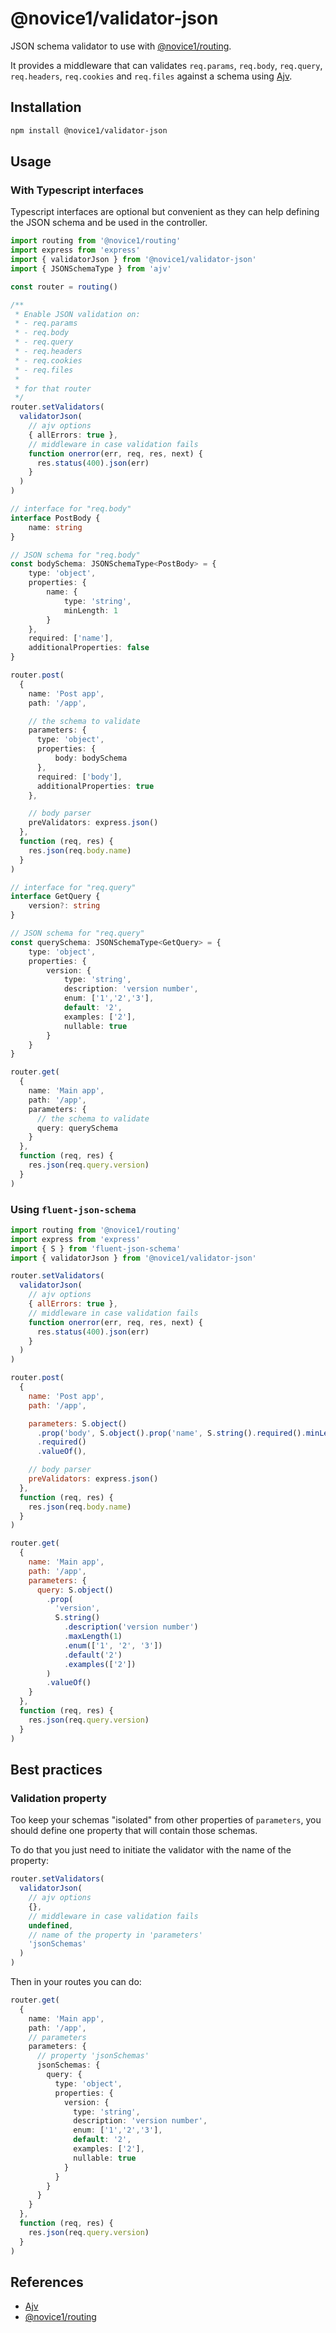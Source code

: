 # @novice1/validator-json

JSON schema validator to use with [@novice1/routing](https://www.npmjs.com/package/@novice1/routing).

It provides a middleware that can validates `req.params`, `req.body`, `req.query`, `req.headers`, `req.cookies` and `req.files` against a schema using [Ajv](https://www.npmjs.com/package/ajv).

## Installation

```bash
npm install @novice1/validator-json
```

## Usage

### With Typescript interfaces

Typescript interfaces are optional but convenient as they can help defining the JSON schema and be used in the controller.

```ts
import routing from '@novice1/routing'
import express from 'express'
import { validatorJson } from '@novice1/validator-json'
import { JSONSchemaType } from 'ajv'

const router = routing()

/**
 * Enable JSON validation on: 
 * - req.params
 * - req.body
 * - req.query
 * - req.headers
 * - req.cookies
 * - req.files
 * 
 * for that router
 */
router.setValidators(
  validatorJson(
    // ajv options
    { allErrors: true },
    // middleware in case validation fails
    function onerror(err, req, res, next) {
      res.status(400).json(err)
    }
  )
)

// interface for "req.body"
interface PostBody {
    name: string
}

// JSON schema for "req.body"
const bodySchema: JSONSchemaType<PostBody> = {
    type: 'object',
    properties: {
        name: {
            type: 'string',
            minLength: 1
        }
    },
    required: ['name'],
    additionalProperties: false
}

router.post(
  {
    name: 'Post app',
    path: '/app',

    // the schema to validate
    parameters: {
      type: 'object',
      properties: {
          body: bodySchema
      },
      required: ['body'],
      additionalProperties: true
    },

    // body parser
    preValidators: express.json()
  },
  function (req, res) {
    res.json(req.body.name)
  }
)

// interface for "req.query"
interface GetQuery {
    version?: string
}

// JSON schema for "req.query"
const querySchema: JSONSchemaType<GetQuery> = {
    type: 'object',
    properties: {
        version: {
            type: 'string',
            description: 'version number',
            enum: ['1','2','3'],
            default: '2',
            examples: ['2'],
            nullable: true
        }
    }
}

router.get(
  {
    name: 'Main app',
    path: '/app',
    parameters: {
      // the schema to validate
      query: querySchema
    }
  },
  function (req, res) {
    res.json(req.query.version)
  }
)
```

### Using `fluent-json-schema`

```js
import routing from '@novice1/routing'
import express from 'express'
import { S } from 'fluent-json-schema'
import { validatorJson } from '@novice1/validator-json'

router.setValidators(
  validatorJson(
    // ajv options
    { allErrors: true },
    // middleware in case validation fails
    function onerror(err, req, res, next) {
      res.status(400).json(err)
    }
  )
)

router.post(
  {
    name: 'Post app',
    path: '/app',

    parameters: S.object()
      .prop('body', S.object().prop('name', S.string().required().minLength(1)))
      .required()
      .valueOf(),

    // body parser
    preValidators: express.json()
  },
  function (req, res) {
    res.json(req.body.name)
  }
)

router.get(
  {
    name: 'Main app',
    path: '/app',
    parameters: {
      query: S.object()
        .prop(
          'version',
          S.string()
            .description('version number')
            .maxLength(1)
            .enum(['1', '2', '3'])
            .default('2')
            .examples(['2'])
        )
        .valueOf()
    }
  },
  function (req, res) {
    res.json(req.query.version)
  }
)
```

## Best practices

### Validation property

Too keep your schemas "isolated" from other properties of `parameters`, you should define one property that will contain those schemas.

To do that you just need to initiate the validator with the name of the property:

```ts
router.setValidators(
  validatorJson(
    // ajv options
    {},
    // middleware in case validation fails
    undefined,
    // name of the property in 'parameters'
    'jsonSchemas'
  )
)
```

Then in your routes you can do:

```ts
router.get(
  {
    name: 'Main app',
    path: '/app',
    // parameters
    parameters: {
      // property 'jsonSchemas'
      jsonSchemas: {
        query: {
          type: 'object',
          properties: {
            version: {
              type: 'string',
              description: 'version number',
              enum: ['1','2','3'],
              default: '2',
              examples: ['2'],
              nullable: true
            }
          }
        }
      }
    }
  },
  function (req, res) {
    res.json(req.query.version)
  }
)
```

## References

- [Ajv](https://www.npmjs.com/package/ajv)
- [@novice1/routing](https://www.npmjs.com/package/@novice1/routing)
